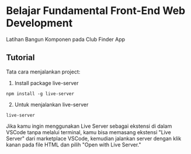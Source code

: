 # Belajar Fundamental Front-End Web Development
Latihan Bangun Komponen pada Club Finder App

## Tutorial

Tata cara menjalankan project:

1. Install package live-server

```
npm install -g live-server
```

2. Untuk menjalankan live-server

```
live-server
```

Jika kamu ingin menggunakan Live Server sebagai ekstensi di dalam VSCode tanpa melalui terminal, kamu bisa memasang ekstensi "Live Server" dari marketplace VSCode, kemudian jalankan server dengan klik kanan pada file HTML dan pilih "Open with Live Server."
